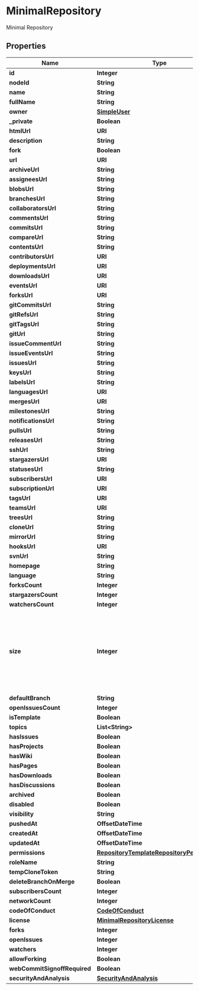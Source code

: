 

# MinimalRepository

Minimal Repository

## Properties

| Name | Type | Description | Notes |
|------------ | ------------- | ------------- | -------------|
|**id** | **Integer** |  |  |
|**nodeId** | **String** |  |  |
|**name** | **String** |  |  |
|**fullName** | **String** |  |  |
|**owner** | [**SimpleUser**](SimpleUser.md) |  |  |
|**_private** | **Boolean** |  |  |
|**htmlUrl** | **URI** |  |  |
|**description** | **String** |  |  |
|**fork** | **Boolean** |  |  |
|**url** | **URI** |  |  |
|**archiveUrl** | **String** |  |  |
|**assigneesUrl** | **String** |  |  |
|**blobsUrl** | **String** |  |  |
|**branchesUrl** | **String** |  |  |
|**collaboratorsUrl** | **String** |  |  |
|**commentsUrl** | **String** |  |  |
|**commitsUrl** | **String** |  |  |
|**compareUrl** | **String** |  |  |
|**contentsUrl** | **String** |  |  |
|**contributorsUrl** | **URI** |  |  |
|**deploymentsUrl** | **URI** |  |  |
|**downloadsUrl** | **URI** |  |  |
|**eventsUrl** | **URI** |  |  |
|**forksUrl** | **URI** |  |  |
|**gitCommitsUrl** | **String** |  |  |
|**gitRefsUrl** | **String** |  |  |
|**gitTagsUrl** | **String** |  |  |
|**gitUrl** | **String** |  |  [optional] |
|**issueCommentUrl** | **String** |  |  |
|**issueEventsUrl** | **String** |  |  |
|**issuesUrl** | **String** |  |  |
|**keysUrl** | **String** |  |  |
|**labelsUrl** | **String** |  |  |
|**languagesUrl** | **URI** |  |  |
|**mergesUrl** | **URI** |  |  |
|**milestonesUrl** | **String** |  |  |
|**notificationsUrl** | **String** |  |  |
|**pullsUrl** | **String** |  |  |
|**releasesUrl** | **String** |  |  |
|**sshUrl** | **String** |  |  [optional] |
|**stargazersUrl** | **URI** |  |  |
|**statusesUrl** | **String** |  |  |
|**subscribersUrl** | **URI** |  |  |
|**subscriptionUrl** | **URI** |  |  |
|**tagsUrl** | **URI** |  |  |
|**teamsUrl** | **URI** |  |  |
|**treesUrl** | **String** |  |  |
|**cloneUrl** | **String** |  |  [optional] |
|**mirrorUrl** | **String** |  |  [optional] |
|**hooksUrl** | **URI** |  |  |
|**svnUrl** | **String** |  |  [optional] |
|**homepage** | **String** |  |  [optional] |
|**language** | **String** |  |  [optional] |
|**forksCount** | **Integer** |  |  [optional] |
|**stargazersCount** | **Integer** |  |  [optional] |
|**watchersCount** | **Integer** |  |  [optional] |
|**size** | **Integer** | The size of the repository. Size is calculated hourly. When a repository is initially created, the size is 0. |  [optional] |
|**defaultBranch** | **String** |  |  [optional] |
|**openIssuesCount** | **Integer** |  |  [optional] |
|**isTemplate** | **Boolean** |  |  [optional] |
|**topics** | **List&lt;String&gt;** |  |  [optional] |
|**hasIssues** | **Boolean** |  |  [optional] |
|**hasProjects** | **Boolean** |  |  [optional] |
|**hasWiki** | **Boolean** |  |  [optional] |
|**hasPages** | **Boolean** |  |  [optional] |
|**hasDownloads** | **Boolean** |  |  [optional] |
|**hasDiscussions** | **Boolean** |  |  [optional] |
|**archived** | **Boolean** |  |  [optional] |
|**disabled** | **Boolean** |  |  [optional] |
|**visibility** | **String** |  |  [optional] |
|**pushedAt** | **OffsetDateTime** |  |  [optional] |
|**createdAt** | **OffsetDateTime** |  |  [optional] |
|**updatedAt** | **OffsetDateTime** |  |  [optional] |
|**permissions** | [**RepositoryTemplateRepositoryPermissions**](RepositoryTemplateRepositoryPermissions.md) |  |  [optional] |
|**roleName** | **String** |  |  [optional] |
|**tempCloneToken** | **String** |  |  [optional] |
|**deleteBranchOnMerge** | **Boolean** |  |  [optional] |
|**subscribersCount** | **Integer** |  |  [optional] |
|**networkCount** | **Integer** |  |  [optional] |
|**codeOfConduct** | [**CodeOfConduct**](CodeOfConduct.md) |  |  [optional] |
|**license** | [**MinimalRepositoryLicense**](MinimalRepositoryLicense.md) |  |  [optional] |
|**forks** | **Integer** |  |  [optional] |
|**openIssues** | **Integer** |  |  [optional] |
|**watchers** | **Integer** |  |  [optional] |
|**allowForking** | **Boolean** |  |  [optional] |
|**webCommitSignoffRequired** | **Boolean** |  |  [optional] |
|**securityAndAnalysis** | [**SecurityAndAnalysis**](SecurityAndAnalysis.md) |  |  [optional] |



